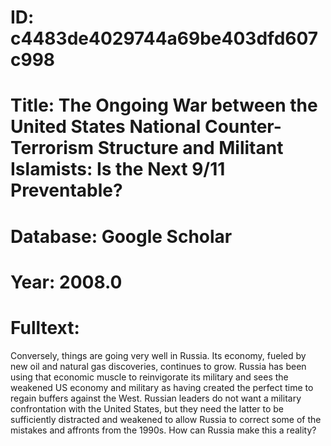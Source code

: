 # ID: c4483de4029744a69be403dfd607c998
# Title: The Ongoing War between the United States National Counter-Terrorism Structure and Militant Islamists: Is the Next 9/11 Preventable?
# Database: Google Scholar
# Year: 2008.0
# Fulltext:
Conversely, things are going very well in Russia.
Its economy, fueled by new oil and natural gas discoveries, continues to grow.
Russia has been using that economic muscle to reinvigorate its military and sees the weakened US economy and military as having created the perfect time to regain buffers against the West.
Russian leaders do not want a military confrontation with the United States, but they need the latter to be sufficiently distracted and weakened to allow Russia to correct some of the mistakes and affronts from the 1990s.
How can Russia make this a reality?